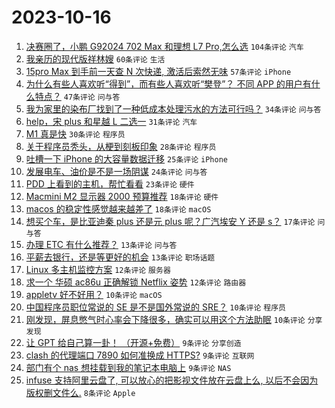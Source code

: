 # 2023-10-16

1. [决赛圈了，小鹏 G92024 702 Max 和理想 L7 Pro,怎么选](https://www.v2ex.com/t/982276) `104条评论` `汽车`
1. [我亲历的现代版祥林嫂](https://www.v2ex.com/t/982321) `60条评论` `生活`
1. [15pro Max 到手前一天查 N 次快递, 激活后索然无味](https://www.v2ex.com/t/982312) `57条评论` `iPhone`
1. [为什么有些人喜欢听“得到”，而有些人喜欢听“樊登”？ 不同 APP 的用户有什么特点？](https://www.v2ex.com/t/982275) `47条评论` `问与答`
1. [我为家里的染布厂找到了一种低成本处理污水的方法可行吗？](https://www.v2ex.com/t/982376) `34条评论` `问与答`
1. [help，宋 plus 和星越 L 二选一](https://www.v2ex.com/t/982327) `31条评论` `汽车`
1. [M1 真是快](https://www.v2ex.com/t/982310) `30条评论` `程序员`
1. [关于程序员秃头，从梗到刻板印象](https://www.v2ex.com/t/982338) `28条评论` `程序员`
1. [吐槽一下 iPhone 的大容量数据迁移](https://www.v2ex.com/t/982345) `25条评论` `iPhone`
1. [发展电车、油价是不是一场阴谋](https://www.v2ex.com/t/982367) `24条评论` `问与答`
1. [PDD 上看到的主机，帮忙看看](https://www.v2ex.com/t/982370) `23条评论` `硬件`
1. [Macmini M2 显示器 2000 预算推荐](https://www.v2ex.com/t/982281) `18条评论` `硬件`
1. [macos 的稳定性感觉越来越差了](https://www.v2ex.com/t/982268) `18条评论` `macOS`
1. [想买个车，是比亚迪秦 plus 还是元 plus 呢？广汽埃安 Y 还是 s？](https://www.v2ex.com/t/982282) `17条评论` `问与答`
1. [办理 ETC 有什么推荐？](https://www.v2ex.com/t/982378) `13条评论` `问与答`
1. [平薪去银行，还是等更好的机会](https://www.v2ex.com/t/982342) `13条评论` `职场话题`
1. [Linux 多主机监控方案](https://www.v2ex.com/t/982357) `12条评论` `服务器`
1. [求一个 华硕 ac86u 正确解锁 Netflix 姿势](https://www.v2ex.com/t/982278) `12条评论` `路由器`
1. [appletv 好不好用？](https://www.v2ex.com/t/982392) `10条评论` `macOS`
1. [中国程序员职位常说的 SE 是不是国外常说的 SRE？](https://www.v2ex.com/t/982341) `10条评论` `程序员`
1. [刚发现，屏息憋气时心率会下降很多，确实可以用这个方法助眠](https://www.v2ex.com/t/982279) `10条评论` `分享发现`
1. [让 GPT 给自己算一卦！ （开源+免费）](https://www.v2ex.com/t/982340) `9条评论` `分享创造`
1. [clash 的代理端口 7890 如何准换成 HTTPS?](https://www.v2ex.com/t/982283) `9条评论` `互联网`
1. [部门有个 nas 想挂载到我的笔记本电脑上](https://www.v2ex.com/t/982260) `9条评论` `NAS`
1. [infuse 支持阿里云盘了, 可以放心的把影视文件放在云盘上么, 以后不会因为版权删文件么.](https://www.v2ex.com/t/982350) `8条评论` `Apple`
